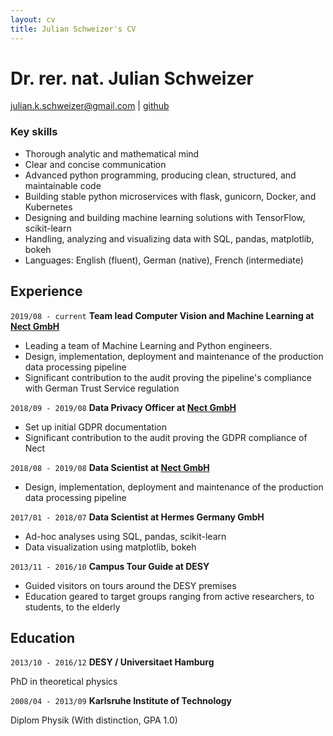 ```yaml
---
layout: cv
title: Julian Schweizer's CV
---
```

# Dr. rer. nat. Julian Schweizer

<div id="webaddress">
<a href="julian.k.schweizer@gmail.com">julian.k.schweizer@gmail.com</a>
| <a href="https://github.com/neuneck">github</a>
</div>

### Key skills

- Thorough analytic and mathematical mind
- Clear and concise communication
- Advanced python programming, producing clean, structured, and maintainable code
- Building stable python microservices with flask, gunicorn, Docker, and Kubernetes
- Designing and building machine learning solutions with TensorFlow, scikit-learn
- Handling, analyzing and visualizing data with SQL, pandas, matplotlib, bokeh
- Languages: English (fluent), German (native), French (intermediate)

## Experience

`2019/08 - current`
__Team lead Computer Vision and Machine Learning at [Nect GmbH](https://nect.com)__

- Leading a team of Machine Learning and Python engineers.
- Design, implementation, deployment and maintenance of the production data processing pipeline
- Significant contribution to the audit proving the pipeline's compliance with German Trust Service regulation

`2018/09 - 2019/08`
__Data Privacy Officer at [Nect GmbH](https://nect.com)__

- Set up initial GDPR documentation
- Significant contribution to the audit proving the GDPR compliance of Nect

`2018/08 - 2019/08`
__Data Scientist at [Nect GmbH](https://nect.com)__

- Design, implementation, deployment and maintenance of the production data processing pipeline

`2017/01 - 2018/07`
__Data Scientist at Hermes Germany GmbH__

- Ad-hoc analyses using SQL, pandas, scikit-learn
- Data visualization using matplotlib, bokeh

`2013/11 - 2016/10`
__Campus Tour Guide at DESY__

- Guided visitors on tours around the DESY premises
- Education geared to target groups ranging from active researchers, to students, to the elderly

## Education

`2013/10 - 2016/12`
__DESY / Universitaet Hamburg__

PhD in theoretical physics

`2008/04 - 2013/09`
__Karlsruhe Institute of Technology__

Diplom Physik (With distinction, GPA 1.0)

<!-- ### Footer

Last updated: Aug 2021 -->
